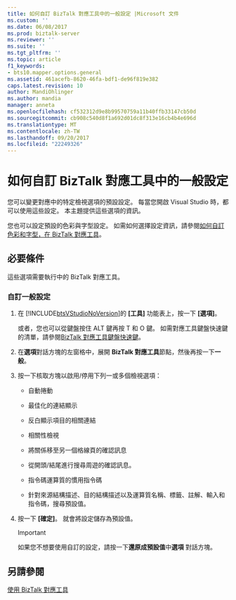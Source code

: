 ```yaml
---
title: 如何自訂 BizTalk 對應工具中的一般設定 |Microsoft 文件
ms.custom: ''
ms.date: 06/08/2017
ms.prod: biztalk-server
ms.reviewer: ''
ms.suite: ''
ms.tgt_pltfrm: ''
ms.topic: article
f1_keywords:
- bts10.mapper.options.general
ms.assetid: 461acefb-8620-46fa-bdf1-de96f819e382
caps.latest.revision: 10
author: MandiOhlinger
ms.author: mandia
manager: anneta
ms.openlocfilehash: cf532312d9e8b99570759a11b40ffb33147cb50d
ms.sourcegitcommit: cb908c540d8f1a692d01dc8f313e16cb4b4e696d
ms.translationtype: MT
ms.contentlocale: zh-TW
ms.lasthandoff: 09/20/2017
ms.locfileid: "22249326"
---
```

# <a name="how-to-customize-general-settings-in-biztalk-mapper"></a>如何自訂 BizTalk 對應工具中的一般設定
您可以變更對應中的特定檢視選項的預設設定。 每當您開啟 Visual Studio 時，都可以使用這些設定。 本主題提供這些選項的資訊。  
  
 您也可以設定預設的色彩與字型設定。 如需如何選擇設定資訊，請參閱[如何自訂色彩和字型，在 BizTalk 對應工具](../core/how-to-customize-colors-and-font-in-biztalk-mapper.md)。  
  
## <a name="prerequisites"></a>必要條件  
 這些選項需要執行中的 BizTalk 對應工具。  
  
### <a name="to-customize-the-general-settings"></a>自訂一般設定  
  
1.  在 [!INCLUDE[btsVStudioNoVersion](../includes/btsvstudionoversion-md.md)]的 **[工具]** 功能表上，按一下 **[選項]**。  
  
     或者，您也可以從鍵盤按住 ALT 鍵再按 T 和 O 鍵。 如需對應工具鍵盤快速鍵的清單，請參閱[BizTalk 對應工具鍵盤快速鍵](../core/biztalk-mapper-keyboard-shortcuts.md)。  
  
2.  在**選項**對話方塊的左窗格中，展開  **BizTalk 對應工具**節點，然後再按一下**一般**。  
  
3.  按一下核取方塊以啟用/停用下列一或多個檢視選項：  
  
    -   自動捲動  
  
    -   最佳化的連結顯示  
  
    -   反白顯示項目的相關連結  
  
    -   相關性檢視  
  
    -   將關係移至另一個格線頁的確認訊息  
  
    -   從開頭/結尾進行搜尋周遊的確認訊息。  
  
    -   指令碼運算質的慣用指令碼  
  
    -   針對來源結構描述、目的結構描述以及運算質名稱、標籤、註解、輸入和指令碼，搜尋預設值。  
  
4.  按一下 **[確定]**。 就會將設定儲存為預設值。  
  
    > [!IMPORTANT]
    >  如果您不想要使用自訂的設定，請按一下**還原成預設值**中**選項** 對話方塊。  
  
## <a name="see-also"></a>另請參閱  
 [使用 BizTalk 對應工具](../core/using-biztalk-mapper.md)